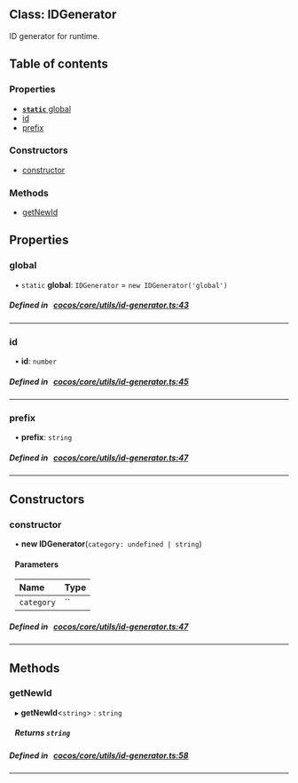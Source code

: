 
## Class: IDGenerator


ID generator for runtime.


<div class="table-of-content">
<h2>Table of contents</h2>


### Properties

- [ **`static`**  global](#global)
- [ id](#id)
- [ prefix](#prefix)

### Constructors

- [ constructor](#constructor)

### Methods

- [ getNewId](#getNewId)
</div>

## Properties


### global
<div style="margin-left: 10px;">




• `static` **global**:
`IDGenerator`  = `new IDGenerator('global')`
</div>

##### Defined in &nbsp;   [cocos/core/utils/id-generator.ts:43](https://github.com/cocos-creator/engine/blob/c7bf6b8a9/cocos/core/utils/id-generator.ts#L43)&nbsp;


___


### id
<div style="margin-left: 10px;">




•  **id**:
`number` 
</div>

##### Defined in &nbsp;   [cocos/core/utils/id-generator.ts:45](https://github.com/cocos-creator/engine/blob/c7bf6b8a9/cocos/core/utils/id-generator.ts#L45)&nbsp;


___


### prefix
<div style="margin-left: 10px;">




•  **prefix**:
`string` 
</div>

##### Defined in &nbsp;   [cocos/core/utils/id-generator.ts:47](https://github.com/cocos-creator/engine/blob/c7bf6b8a9/cocos/core/utils/id-generator.ts#L47)&nbsp;


___

<!---->
## Constructors


### constructor
<div style="margin-left: 10px;">

• **new IDGenerator**(`category: undefined | string`)

#### Parameters
| Name | Type |
| :------ | :------ |
| `category` | `` |





</div>

##### Defined in &nbsp;   [cocos/core/utils/id-generator.ts:47](https://github.com/cocos-creator/engine/blob/c7bf6b8a9/cocos/core/utils/id-generator.ts#L47)&nbsp;


---

<!---->
## Methods

### getNewId
<div style="margin-left: 10px;">

▸   **getNewId**<`string`\> : `string`




<!---->
<!--    #### Returns `string` -->
<!---->


##### Returns `string`




</div>

##### Defined in &nbsp;   [cocos/core/utils/id-generator.ts:58](https://github.com/cocos-creator/engine/blob/c7bf6b8a9/cocos/core/utils/id-generator.ts#L58)&nbsp;
___
<!---->



